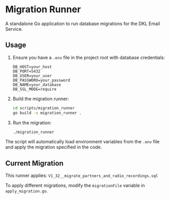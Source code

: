 # Migration Runner

A standalone Go application to run database migrations for the DKL Email Service.

## Usage

1. Ensure you have a `.env` file in the project root with database credentials:
   ```
   DB_HOST=your_host
   DB_PORT=5432
   DB_USER=your_user
   DB_PASSWORD=your_password
   DB_NAME=your_database
   DB_SSL_MODE=require
   ```

2. Build the migration runner:
   ```bash
   cd scripts/migration_runner
   go build -o migration_runner .
   ```

3. Run the migration:
   ```bash
   ./migration_runner
   ```

The script will automatically load environment variables from the `.env` file and apply the migration specified in the code.

## Current Migration

This runner applies: `V1_32__migrate_partners_and_radio_recordings.sql`

To apply different migrations, modify the `migrationFile` variable in `apply_migration.go`.